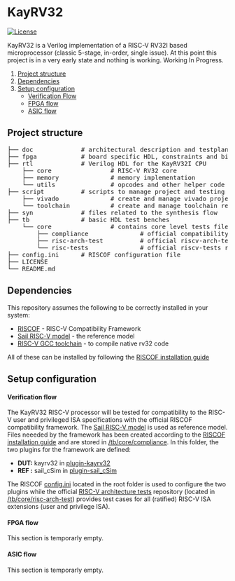 # KayRV32
[![License](https://img.shields.io/badge/License-BSD_3--Clause-blue.svg)](https://opensource.org/licenses/BSD-3-Clause)

KayRV32 is a Verilog implementation of a RISC-V RV32I based microprocessor (classic 5-stage, in-order, single issue). At this point this project is in a very early state and nothing is working. Working In Progress.

1. [Project structure](#Project-structure)
2. [Dependencies](#Dependencies)
3. [Setup configuration](#Setup-configuration)
   * [Verification Flow](#Verification-flow)
   * [FPGA flow](#FPGA-flow)
   * [ASIC flow](#ASIC-flow)

## Project structure
<pre>
├── doc             # architectural description and testplan
├── fpga            # board specific HDL, constraints and bitstream
├── rtl             # Verilog HDL for the KayRV32I CPU
    ├── core                # RISC-V RV32 core
    ├── memory              # memory implementation
    └── utils               # opcodes and other helper code
├── script          # scripts to manage project and testing
    ├── vivado              # create and manage vivado project
    └── toolchain           # create and manage toolchain related scripts
├── syn             # files related to the synthesis flow
├── tb              # basic HDL test benches
    └── core                # contains core level tests files
        ├── compliance              # official compatibility framework for RISC-V, RISCOF
        ├── risc-arch-test          # official riscv-arch-test repository
        └── risc-tests              # official riscv-tests repository
├── config.ini      # RISCOF configuration file
├── LICENSE
└── README.md  
</pre>


## Dependencies
This repository assumes the following to be correctly installed in your system:
- [RISCOF](https://github.com/riscv-software-src/riscof) - RISC-V Compatibility Framework
- [Sail RISC-V model](https://github.com/riscv/sail-riscv) - the reference model
- [RISC-V GCC toolchain](https://github.com/riscv/riscv-gnu-toolchain) - to compile native rv32 code

All of these can be installed by following the [RISCOF installation guide](https://riscof.readthedocs.io/en/latest/installation.html)


## Setup configuration
#### Verification flow
The KayRV32 RISC-V processor will be tested for compatibility to the RISC-V user and privileged ISA specifications with the official RISCOF compatibility framework. The [Sail RISC-V model](https://github.com/riscv/sail-riscv) is used as reference model. Files neeeded by the framework has been created according to the [RISCOF installation guide](https://riscof.readthedocs.io/en/latest/installation.html) and are stored in [/tb/core/compliance](/tb/core/compliance). In this folder, the two plugins for the framework are defined:
- **DUT:** kayrv32 in [plugin-kayrv32](/tb/compliance/plugin-kayrv32)
- **REF :** sail_cSim in [plugin-sail_cSim](/tb/compliance/plugin-sail_cSim)

The RISCOF [config.ini](/config.ini) located in the root folder is used to configure the two plugins while the official [RISC-V architecture tests](https://github.com/riscv-non-isa/riscv-arch-test) repository (located in [/tb/core/risc-arch-test](/tb/core/risc-arch-test)) provides test cases for all (ratified) RISC-V ISA extensions (user and privilege ISA). 

#### FPGA flow
This section is temporarly empty.

#### ASIC flow
This section is temporarly empty.
